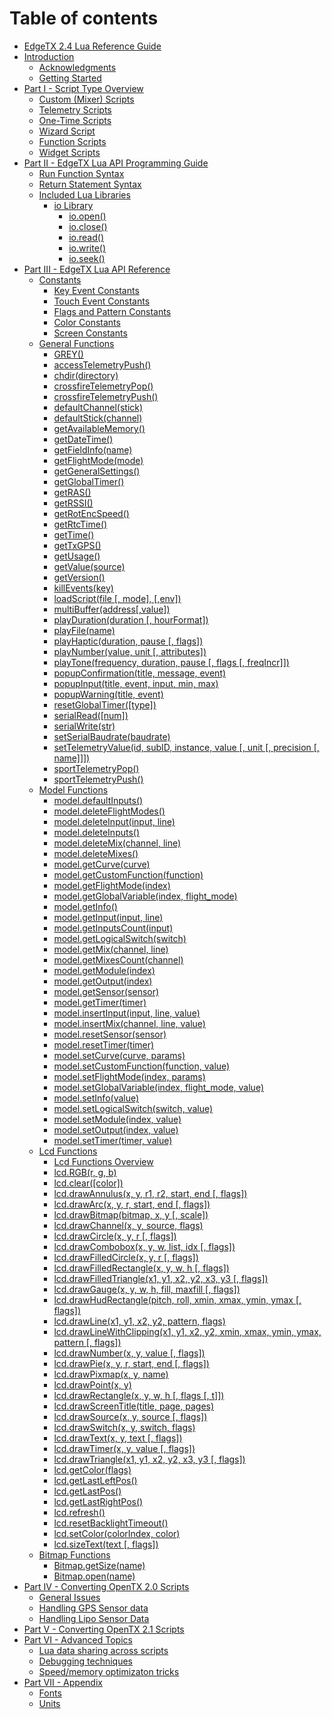 # Table of contents

* [EdgeTX 2.4 Lua Reference Guide](README.md)
* [Introduction](introduction/README.md)
  * [Acknowledgments](introduction/acknowledgments.md)
  * [Getting Started](introduction/getting_started.md)
* [Part I - Script Type Overview](part_i_-_script_type_overview/README.md)
  * [Custom \(Mixer\) Scripts](part_i_-_script_type_overview/mix.md)
  * [Telemetry Scripts](part_i_-_script_type_overview/telemetry.md)
  * [One-Time Scripts](part_i_-_script_type_overview/one-time_scripts.md)
  * [Wizard Script](part_i_-_script_type_overview/wizard.md)
  * [Function Scripts](part_i_-_script_type_overview/function_scripts.md)
  * [Widget Scripts](part_i_-_script_type_overview/widget_scripts.md)
* [Part II - EdgeTX Lua API Programming Guide](part_ii_-_opentx_lua_api_programming_guide/README.md)
  * [Run Function Syntax](part_ii_-_opentx_lua_api_programming_guide/run_function_syntax.md)
  * [Return Statement Syntax](part_ii_-_opentx_lua_api_programming_guide/return_statement_syntax.md)
  * [Included Lua Libraries](part_ii_-_opentx_lua_api_programming_guide/included_lua_libraries/README.md)
    * [io Library](part_ii_-_opentx_lua_api_programming_guide/included_lua_libraries/io-library/README.md)
      * [io.open\(\)](part_ii_-_opentx_lua_api_programming_guide/included_lua_libraries/io-library/io.open.md)
      * [io.close\(\)](part_ii_-_opentx_lua_api_programming_guide/included_lua_libraries/io-library/io.close.md)
      * [io.read\(\)](part_ii_-_opentx_lua_api_programming_guide/included_lua_libraries/io-library/io.read.md)
      * [io.write\(\)](part_ii_-_opentx_lua_api_programming_guide/included_lua_libraries/io-library/io.write.md)
      * [io.seek\(\)](part_ii_-_opentx_lua_api_programming_guide/included_lua_libraries/io-library/io.seek.md)
* [Part III - EdgeTX Lua API Reference](part_iii_-_opentx_lua_api_reference/README.md)
  * [Constants](part_iii_-_opentx_lua_api_reference/constants/README.md)
    * [Key Event Constants](part_iii_-_opentx_lua_api_reference/constants/key_events.md)
    * [Touch Event Constants](part_iii_-_opentx_lua_api_reference/constants/touch-event-constants.md)
    * [Flags and Pattern Constants](part_iii_-_opentx_lua_api_reference/constants/flags-and-pattern-constants.md)
    * [Color Constants](part_iii_-_opentx_lua_api_reference/constants/color-constants.md)
    * [Screen Constants](part_iii_-_opentx_lua_api_reference/constants/screen-constants.md)
  * [General Functions](part_iii_-_opentx_lua_api_reference/general-functions-less-than-greater-than-luadoc-begin-general/README.md)
    * [GREY\(\)](part_iii_-_opentx_lua_api_reference/general-functions-less-than-greater-than-luadoc-begin-general/grey.md)
    * [accessTelemetryPush\(\)](part_iii_-_opentx_lua_api_reference/general-functions-less-than-greater-than-luadoc-begin-general/accesstelemetrypush.md)
    * [chdir\(directory\)](part_iii_-_opentx_lua_api_reference/general-functions-less-than-greater-than-luadoc-begin-general/chdir.md)
    * [crossfireTelemetryPop\(\)](part_iii_-_opentx_lua_api_reference/general-functions-less-than-greater-than-luadoc-begin-general/crossfiretelemetrypop.md)
    * [crossfireTelemetryPush\(\)](part_iii_-_opentx_lua_api_reference/general-functions-less-than-greater-than-luadoc-begin-general/crossfiretelemetrypush.md)
    * [defaultChannel\(stick\)](part_iii_-_opentx_lua_api_reference/general-functions-less-than-greater-than-luadoc-begin-general/defaultchannel.md)
    * [defaultStick\(channel\)](part_iii_-_opentx_lua_api_reference/general-functions-less-than-greater-than-luadoc-begin-general/defaultstick.md)
    * [getAvailableMemory\(\)](part_iii_-_opentx_lua_api_reference/general-functions-less-than-greater-than-luadoc-begin-general/getavailablememory.md)
    * [getDateTime\(\)](part_iii_-_opentx_lua_api_reference/general-functions-less-than-greater-than-luadoc-begin-general/getdatetime.md)
    * [getFieldInfo\(name\)](part_iii_-_opentx_lua_api_reference/general-functions-less-than-greater-than-luadoc-begin-general/getfieldinfo.md)
    * [getFlightMode\(mode\)](part_iii_-_opentx_lua_api_reference/general-functions-less-than-greater-than-luadoc-begin-general/getflightmode.md)
    * [getGeneralSettings\(\)](part_iii_-_opentx_lua_api_reference/general-functions-less-than-greater-than-luadoc-begin-general/getgeneralsettings.md)
    * [getGlobalTimer\(\)](part_iii_-_opentx_lua_api_reference/general-functions-less-than-greater-than-luadoc-begin-general/getglobaltimer.md)
    * [getRAS\(\)](part_iii_-_opentx_lua_api_reference/general-functions-less-than-greater-than-luadoc-begin-general/getras.md)
    * [getRSSI\(\)](part_iii_-_opentx_lua_api_reference/general-functions-less-than-greater-than-luadoc-begin-general/getrssi.md)
    * [getRotEncSpeed\(\)](part_iii_-_opentx_lua_api_reference/general-functions-less-than-greater-than-luadoc-begin-general/getrotencspeed.md)
    * [getRtcTime\(\)](part_iii_-_opentx_lua_api_reference/general-functions-less-than-greater-than-luadoc-begin-general/getrtctime.md)
    * [getTime\(\)](part_iii_-_opentx_lua_api_reference/general-functions-less-than-greater-than-luadoc-begin-general/gettime.md)
    * [getTxGPS\(\)](part_iii_-_opentx_lua_api_reference/general-functions-less-than-greater-than-luadoc-begin-general/gettxgps.md)
    * [getUsage\(\)](part_iii_-_opentx_lua_api_reference/general-functions-less-than-greater-than-luadoc-begin-general/getusage.md)
    * [getValue\(source\)](part_iii_-_opentx_lua_api_reference/general-functions-less-than-greater-than-luadoc-begin-general/getvalue.md)
    * [getVersion\(\)](part_iii_-_opentx_lua_api_reference/general-functions-less-than-greater-than-luadoc-begin-general/getversion.md)
    * [killEvents\(key\)](part_iii_-_opentx_lua_api_reference/general-functions-less-than-greater-than-luadoc-begin-general/killevents.md)
    * [loadScript\(file \[, mode\], \[,env\]\)](part_iii_-_opentx_lua_api_reference/general-functions-less-than-greater-than-luadoc-begin-general/loadscript.md)
    * [multiBuffer\(address\[,value\]\)](part_iii_-_opentx_lua_api_reference/general-functions-less-than-greater-than-luadoc-begin-general/multibuffer.md)
    * [playDuration\(duration \[, hourFormat\]\)](part_iii_-_opentx_lua_api_reference/general-functions-less-than-greater-than-luadoc-begin-general/playduration.md)
    * [playFile\(name\)](part_iii_-_opentx_lua_api_reference/general-functions-less-than-greater-than-luadoc-begin-general/playfile.md)
    * [playHaptic\(duration, pause \[, flags\]\)](part_iii_-_opentx_lua_api_reference/general-functions-less-than-greater-than-luadoc-begin-general/playhaptic.md)
    * [playNumber\(value, unit \[, attributes\]\)](part_iii_-_opentx_lua_api_reference/general-functions-less-than-greater-than-luadoc-begin-general/playnumber.md)
    * [playTone\(frequency, duration, pause \[, flags \[, freqIncr\]\]\)](part_iii_-_opentx_lua_api_reference/general-functions-less-than-greater-than-luadoc-begin-general/playtone.md)
    * [popupConfirmation\(title, message, event\)](part_iii_-_opentx_lua_api_reference/general-functions-less-than-greater-than-luadoc-begin-general/popupconfirmation.md)
    * [popupInput\(title, event, input, min, max\)](part_iii_-_opentx_lua_api_reference/general-functions-less-than-greater-than-luadoc-begin-general/popupinput.md)
    * [popupWarning\(title, event\)](part_iii_-_opentx_lua_api_reference/general-functions-less-than-greater-than-luadoc-begin-general/popupwarning.md)
    * [resetGlobalTimer\(\[type\]\)](part_iii_-_opentx_lua_api_reference/general-functions-less-than-greater-than-luadoc-begin-general/resetglobaltimer.md)
    * [serialRead\(\[num\]\)](part_iii_-_opentx_lua_api_reference/general-functions-less-than-greater-than-luadoc-begin-general/serialread.md)
    * [serialWrite\(str\)](part_iii_-_opentx_lua_api_reference/general-functions-less-than-greater-than-luadoc-begin-general/serialwrite.md)
    * [setSerialBaudrate\(baudrate\)](part_iii_-_opentx_lua_api_reference/general-functions-less-than-greater-than-luadoc-begin-general/setserialbaudrate.md)
    * [setTelemetryValue\(id, subID, instance, value \[, unit \[, precision \[, name\]\]\]\)](part_iii_-_opentx_lua_api_reference/general-functions-less-than-greater-than-luadoc-begin-general/settelemetryvalue.md)
    * [sportTelemetryPop\(\)](part_iii_-_opentx_lua_api_reference/general-functions-less-than-greater-than-luadoc-begin-general/sporttelemetrypop.md)
    * [sportTelemetryPush\(\)](part_iii_-_opentx_lua_api_reference/general-functions-less-than-greater-than-luadoc-begin-general/sporttelemetrypush.md)
  * [Model Functions](part_iii_-_opentx_lua_api_reference/model-functions-less-than-greater-than-luadoc-begin-model/README.md)
    * [model.defaultInputs\(\)](part_iii_-_opentx_lua_api_reference/model-functions-less-than-greater-than-luadoc-begin-model/defaultinputs.md)
    * [model.deleteFlightModes\(\)](part_iii_-_opentx_lua_api_reference/model-functions-less-than-greater-than-luadoc-begin-model/deleteflightmodes.md)
    * [model.deleteInput\(input, line\)](part_iii_-_opentx_lua_api_reference/model-functions-less-than-greater-than-luadoc-begin-model/deleteinput.md)
    * [model.deleteInputs\(\)](part_iii_-_opentx_lua_api_reference/model-functions-less-than-greater-than-luadoc-begin-model/deleteinputs.md)
    * [model.deleteMix\(channel, line\)](part_iii_-_opentx_lua_api_reference/model-functions-less-than-greater-than-luadoc-begin-model/deletemix.md)
    * [model.deleteMixes\(\)](part_iii_-_opentx_lua_api_reference/model-functions-less-than-greater-than-luadoc-begin-model/deletemixes.md)
    * [model.getCurve\(curve\)](part_iii_-_opentx_lua_api_reference/model-functions-less-than-greater-than-luadoc-begin-model/getcurve.md)
    * [model.getCustomFunction\(function\)](part_iii_-_opentx_lua_api_reference/model-functions-less-than-greater-than-luadoc-begin-model/getcustomfunction.md)
    * [model.getFlightMode\(index\)](part_iii_-_opentx_lua_api_reference/model-functions-less-than-greater-than-luadoc-begin-model/getflightmode.md)
    * [model.getGlobalVariable\(index, flight\_mode\)](part_iii_-_opentx_lua_api_reference/model-functions-less-than-greater-than-luadoc-begin-model/getglobalvariable.md)
    * [model.getInfo\(\)](part_iii_-_opentx_lua_api_reference/model-functions-less-than-greater-than-luadoc-begin-model/getinfo.md)
    * [model.getInput\(input, line\)](part_iii_-_opentx_lua_api_reference/model-functions-less-than-greater-than-luadoc-begin-model/getinput.md)
    * [model.getInputsCount\(input\)](part_iii_-_opentx_lua_api_reference/model-functions-less-than-greater-than-luadoc-begin-model/getinputscount.md)
    * [model.getLogicalSwitch\(switch\)](part_iii_-_opentx_lua_api_reference/model-functions-less-than-greater-than-luadoc-begin-model/getlogicalswitch.md)
    * [model.getMix\(channel, line\)](part_iii_-_opentx_lua_api_reference/model-functions-less-than-greater-than-luadoc-begin-model/getmix.md)
    * [model.getMixesCount\(channel\)](part_iii_-_opentx_lua_api_reference/model-functions-less-than-greater-than-luadoc-begin-model/getmixescount.md)
    * [model.getModule\(index\)](part_iii_-_opentx_lua_api_reference/model-functions-less-than-greater-than-luadoc-begin-model/getmodule.md)
    * [model.getOutput\(index\)](part_iii_-_opentx_lua_api_reference/model-functions-less-than-greater-than-luadoc-begin-model/getoutput.md)
    * [model.getSensor\(sensor\)](part_iii_-_opentx_lua_api_reference/model-functions-less-than-greater-than-luadoc-begin-model/getsensor.md)
    * [model.getTimer\(timer\)](part_iii_-_opentx_lua_api_reference/model-functions-less-than-greater-than-luadoc-begin-model/gettimer.md)
    * [model.insertInput\(input, line, value\)](part_iii_-_opentx_lua_api_reference/model-functions-less-than-greater-than-luadoc-begin-model/insertinput.md)
    * [model.insertMix\(channel, line, value\)](part_iii_-_opentx_lua_api_reference/model-functions-less-than-greater-than-luadoc-begin-model/insertmix.md)
    * [model.resetSensor\(sensor\)](part_iii_-_opentx_lua_api_reference/model-functions-less-than-greater-than-luadoc-begin-model/resetsensor.md)
    * [model.resetTimer\(timer\)](part_iii_-_opentx_lua_api_reference/model-functions-less-than-greater-than-luadoc-begin-model/resettimer.md)
    * [model.setCurve\(curve, params\)](part_iii_-_opentx_lua_api_reference/model-functions-less-than-greater-than-luadoc-begin-model/setcurve.md)
    * [model.setCustomFunction\(function, value\)](part_iii_-_opentx_lua_api_reference/model-functions-less-than-greater-than-luadoc-begin-model/setcustomfunction.md)
    * [model.setFlightMode\(index, params\)](part_iii_-_opentx_lua_api_reference/model-functions-less-than-greater-than-luadoc-begin-model/setflightmode.md)
    * [model.setGlobalVariable\(index, flight\_mode, value\)](part_iii_-_opentx_lua_api_reference/model-functions-less-than-greater-than-luadoc-begin-model/setglobalvariable.md)
    * [model.setInfo\(value\)](part_iii_-_opentx_lua_api_reference/model-functions-less-than-greater-than-luadoc-begin-model/setinfo.md)
    * [model.setLogicalSwitch\(switch, value\)](part_iii_-_opentx_lua_api_reference/model-functions-less-than-greater-than-luadoc-begin-model/setlogicalswitch.md)
    * [model.setModule\(index, value\)](part_iii_-_opentx_lua_api_reference/model-functions-less-than-greater-than-luadoc-begin-model/setmodule.md)
    * [model.setOutput\(index, value\)](part_iii_-_opentx_lua_api_reference/model-functions-less-than-greater-than-luadoc-begin-model/setoutput.md)
    * [model.setTimer\(timer, value\)](part_iii_-_opentx_lua_api_reference/model-functions-less-than-greater-than-luadoc-begin-model/settimer.md)
  * [Lcd Functions](part_iii_-_opentx_lua_api_reference/lcd-functions-less-than-greater-than-luadoc-begin-lcd/README.md)
    * [Lcd Functions Overview](part_iii_-_opentx_lua_api_reference/lcd-functions-less-than-greater-than-luadoc-begin-lcd/lcd_functions-overview.md)
    * [lcd.RGB\(r, g, b\)](part_iii_-_opentx_lua_api_reference/lcd-functions-less-than-greater-than-luadoc-begin-lcd/rgb.md)
    * [lcd.clear\(\[color\]\)](part_iii_-_opentx_lua_api_reference/lcd-functions-less-than-greater-than-luadoc-begin-lcd/clear.md)
    * [lcd.drawAnnulus\(x, y, r1, r2, start, end \[, flags\]\)](part_iii_-_opentx_lua_api_reference/lcd-functions-less-than-greater-than-luadoc-begin-lcd/drawannulus.md)
    * [lcd.drawArc\(x, y, r, start, end \[, flags\]\)](part_iii_-_opentx_lua_api_reference/lcd-functions-less-than-greater-than-luadoc-begin-lcd/drawarc.md)
    * [lcd.drawBitmap\(bitmap, x, y \[, scale\]\)](part_iii_-_opentx_lua_api_reference/lcd-functions-less-than-greater-than-luadoc-begin-lcd/drawbitmap.md)
    * [lcd.drawChannel\(x, y, source, flags\)](part_iii_-_opentx_lua_api_reference/lcd-functions-less-than-greater-than-luadoc-begin-lcd/drawchannel.md)
    * [lcd.drawCircle\(x, y, r \[, flags\]\)](part_iii_-_opentx_lua_api_reference/lcd-functions-less-than-greater-than-luadoc-begin-lcd/drawcircle.md)
    * [lcd.drawCombobox\(x, y, w, list, idx \[, flags\]\)](part_iii_-_opentx_lua_api_reference/lcd-functions-less-than-greater-than-luadoc-begin-lcd/drawcombobox.md)
    * [lcd.drawFilledCircle\(x, y, r \[, flags\]\)](part_iii_-_opentx_lua_api_reference/lcd-functions-less-than-greater-than-luadoc-begin-lcd/drawfilledcircle.md)
    * [lcd.drawFilledRectangle\(x, y, w, h \[, flags\]\)](part_iii_-_opentx_lua_api_reference/lcd-functions-less-than-greater-than-luadoc-begin-lcd/drawfilledrectangle.md)
    * [lcd.drawFilledTriangle\(x1, y1, x2, y2, x3, y3 \[, flags\]\)](part_iii_-_opentx_lua_api_reference/lcd-functions-less-than-greater-than-luadoc-begin-lcd/drawfilledtriangle.md)
    * [lcd.drawGauge\(x, y, w, h, fill, maxfill \[, flags\]\)](part_iii_-_opentx_lua_api_reference/lcd-functions-less-than-greater-than-luadoc-begin-lcd/drawgauge.md)
    * [lcd.drawHudRectangle\(pitch, roll, xmin, xmax, ymin, ymax \[, flags\]\)](part_iii_-_opentx_lua_api_reference/lcd-functions-less-than-greater-than-luadoc-begin-lcd/drawhudrectangle.md)
    * [lcd.drawLine\(x1, y1, x2, y2, pattern, flags\)](part_iii_-_opentx_lua_api_reference/lcd-functions-less-than-greater-than-luadoc-begin-lcd/drawline.md)
    * [lcd.drawLineWithClipping\(x1, y1, x2, y2, xmin, xmax, ymin, ymax, pattern \[, flags\]\)](part_iii_-_opentx_lua_api_reference/lcd-functions-less-than-greater-than-luadoc-begin-lcd/drawlinewithclipping.md)
    * [lcd.drawNumber\(x, y, value \[, flags\]\)](part_iii_-_opentx_lua_api_reference/lcd-functions-less-than-greater-than-luadoc-begin-lcd/drawnumber.md)
    * [lcd.drawPie\(x, y, r, start, end \[, flags\]\)](part_iii_-_opentx_lua_api_reference/lcd-functions-less-than-greater-than-luadoc-begin-lcd/drawpie.md)
    * [lcd.drawPixmap\(x, y, name\)](part_iii_-_opentx_lua_api_reference/lcd-functions-less-than-greater-than-luadoc-begin-lcd/drawpixmap.md)
    * [lcd.drawPoint\(x, y\)](part_iii_-_opentx_lua_api_reference/lcd-functions-less-than-greater-than-luadoc-begin-lcd/drawpoint.md)
    * [lcd.drawRectangle\(x, y, w, h \[, flags \[, t\]\]\)](part_iii_-_opentx_lua_api_reference/lcd-functions-less-than-greater-than-luadoc-begin-lcd/drawrectangle.md)
    * [lcd.drawScreenTitle\(title, page, pages\)](part_iii_-_opentx_lua_api_reference/lcd-functions-less-than-greater-than-luadoc-begin-lcd/drawscreentitle.md)
    * [lcd.drawSource\(x, y, source \[, flags\]\)](part_iii_-_opentx_lua_api_reference/lcd-functions-less-than-greater-than-luadoc-begin-lcd/drawsource.md)
    * [lcd.drawSwitch\(x, y, switch, flags\)](part_iii_-_opentx_lua_api_reference/lcd-functions-less-than-greater-than-luadoc-begin-lcd/drawswitch.md)
    * [lcd.drawText\(x, y, text \[, flags\]\)](part_iii_-_opentx_lua_api_reference/lcd-functions-less-than-greater-than-luadoc-begin-lcd/drawtext.md)
    * [lcd.drawTimer\(x, y, value \[, flags\]\)](part_iii_-_opentx_lua_api_reference/lcd-functions-less-than-greater-than-luadoc-begin-lcd/drawtimer.md)
    * [lcd.drawTriangle\(x1, y1, x2, y2, x3, y3 \[, flags\]\)](part_iii_-_opentx_lua_api_reference/lcd-functions-less-than-greater-than-luadoc-begin-lcd/drawtriangle.md)
    * [lcd.getColor\(flags\)](part_iii_-_opentx_lua_api_reference/lcd-functions-less-than-greater-than-luadoc-begin-lcd/getcolor.md)
    * [lcd.getLastLeftPos\(\)](part_iii_-_opentx_lua_api_reference/lcd-functions-less-than-greater-than-luadoc-begin-lcd/getlastleftpos.md)
    * [lcd.getLastPos\(\)](part_iii_-_opentx_lua_api_reference/lcd-functions-less-than-greater-than-luadoc-begin-lcd/getlastpos.md)
    * [lcd.getLastRightPos\(\)](part_iii_-_opentx_lua_api_reference/lcd-functions-less-than-greater-than-luadoc-begin-lcd/getlastrightpos.md)
    * [lcd.refresh\(\)](part_iii_-_opentx_lua_api_reference/lcd-functions-less-than-greater-than-luadoc-begin-lcd/refresh.md)
    * [lcd.resetBacklightTimeout\(\)](part_iii_-_opentx_lua_api_reference/lcd-functions-less-than-greater-than-luadoc-begin-lcd/resetbacklighttimeout.md)
    * [lcd.setColor\(colorIndex, color\)](part_iii_-_opentx_lua_api_reference/lcd-functions-less-than-greater-than-luadoc-begin-lcd/setcolor.md)
    * [lcd.sizeText\(text \[, flags\]\)](part_iii_-_opentx_lua_api_reference/lcd-functions-less-than-greater-than-luadoc-begin-lcd/sizetext.md)
  * [Bitmap Functions](part_iii_-_opentx_lua_api_reference/bitmap-functions-less-than-greater-than-luadoc-begin-bitmap/README.md)
    * [Bitmap.getSize\(name\)](part_iii_-_opentx_lua_api_reference/bitmap-functions-less-than-greater-than-luadoc-begin-bitmap/getsize.md)
    * [Bitmap.open\(name\)](part_iii_-_opentx_lua_api_reference/bitmap-functions-less-than-greater-than-luadoc-begin-bitmap/open.md)
* [Part IV - Converting OpenTX 2.0 Scripts](part_iv_-_converting_opentx_20_scripts/README.md)
  * [General Issues](part_iv_-_converting_opentx_20_scripts/known_issues.md)
  * [Handling GPS Sensor data](part_iv_-_converting_opentx_20_scripts/handling_gps_sensor_data.md)
  * [Handling Lipo Sensor Data](part_iv_-_converting_opentx_20_scripts/handling_lipo_sensor_data.md)
* [Part V - Converting OpenTX 2.1 Scripts](part_v_-_converting_opentx_21_scripts.md)
* [Part VI - Advanced Topics](part_vi_-_advanced_topics/README.md)
  * [Lua data sharing across scripts](part_vi_-_advanced_topics/lua_data_sharing_across_scripts.md)
  * [Debugging techniques](part_vi_-_advanced_topics/debugging_techniques.md)
  * [Speed/memory optimizaton tricks](part_vi_-_advanced_topics/optimization_tricks.md)
* [Part VII - Appendix](part_vii_-_appendix/README.md)
  * [Fonts](part_vii_-_appendix/fonts.md)
  * [Units](part_vii_-_appendix/units.md)

